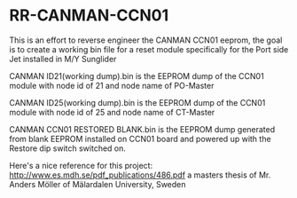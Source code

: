 # RR-CANMAN-CCN01
This is an effort to reverse engineer the CANMAN CCN01 eeprom, the goal is to create a working bin file for a reset module specifically for the Port side Jet installed in M/Y Sunglider

CANMAN ID21(working dump).bin is the EEPROM dump of the CCN01 module with node id of 21 and node name of PO-Master

CANMAN ID25(working dump).bin is the EEPROM dump of the CCN01 module with node id of 25 and node name of CT-Master

CANMAN CCN01 RESTORED BLANK.bin is the EEPROM dump generated from blank EEPROM installed on CCN01 board and powered up with the Restore dip switch switched on.

Here's a nice reference for this project: http://www.es.mdh.se/pdf_publications/486.pdf a masters thesis of Mr. Anders Möller of Mälardalen University, Sweden
